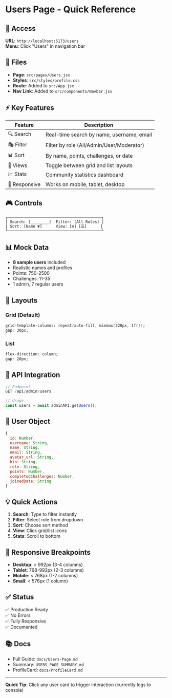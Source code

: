 # Users Page - Quick Reference

## 🔗 Access
**URL**: `http://localhost:5173/users`  
**Menu**: Click "Users" in navigation bar

## 📁 Files
- **Page**: `src/pages/Users.jsx`
- **Styles**: `src/styles/profile.css`
- **Route**: Added to `src/App.jsx`
- **Nav Link**: Added to `src/components/Navbar.jsx`

## ⚡ Key Features

| Feature | Description |
|---------|-------------|
| 🔍 Search | Real-time search by name, username, email |
| 🎭 Filter | Filter by role (All/Admin/User/Moderator) |
| 📊 Sort | By name, points, challenges, or date |
| 🎨 Views | Toggle between grid and list layouts |
| 📈 Stats | Community statistics dashboard |
| 📱 Responsive | Works on mobile, tablet, desktop |

## 🎮 Controls

```
┌─────────────────────────────────────────┐
│ Search: [________]  Filter: [All Roles] │
│ Sort: [Name ▼]      View: [⊞] [☰]      │
└─────────────────────────────────────────┘
```

## 📊 Mock Data
- **8 sample users** included
- Realistic names and profiles
- Points: 750-2500
- Challenges: 11-35
- 1 admin, 7 regular users

## 🎨 Layouts

### Grid (Default)
```css
grid-template-columns: repeat(auto-fill, minmax(320px, 1fr));
gap: 30px;
```

### List
```css
flex-direction: column;
gap: 20px;
```

## 🔌 API Integration
```javascript
// Endpoint
GET /api/admin/users

// Usage
const users = await adminAPI.getUsers();
```

## 🎯 User Object
```javascript
{
  id: Number,
  username: String,
  name: String,
  email: String,
  avatar_url: String,
  bio: String,
  role: String,
  points: Number,
  completedChallenges: Number,
  joinedDate: String
}
```

## 💡 Quick Actions

1. **Search**: Type to filter instantly
2. **Filter**: Select role from dropdown
3. **Sort**: Choose sort method
4. **View**: Click grid/list icons
5. **Stats**: Scroll to bottom

## 📱 Responsive Breakpoints

- **Desktop**: > 992px (3-4 columns)
- **Tablet**: 768-992px (2-3 columns)
- **Mobile**: < 768px (1-2 columns)
- **Small**: < 576px (1 column)

## ✅ Status
✅ Production Ready  
✅ No Errors  
✅ Fully Responsive  
✅ Documented

## 📚 Docs
- Full Guide: `docs/Users-Page.md`
- Summary: `USERS_PAGE_SUMMARY.md`
- ProfileCard: `docs/ProfileCard.md`

---
**Quick Tip**: Click any user card to trigger interaction (currently logs to console)
